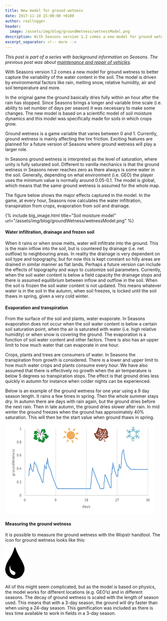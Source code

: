 ```yaml
---
title: New model for ground wetness
date: 2017-11-10 15:00:00 +0100
author: reallogger
header:
  image: /assets/img/blog/groundWetness/wetnessModel.png
description: With Seasons version 1.2 comes a new model for ground wetness to better capture the variability of the water content in the soil. This post elaborates on the model, its implementation and effects on the game.
excerpt_separator: <!-- more -->
---
```


_This post is part of a series with background information on Seasons. The previous post was about [maintenance and repair of vehicles](/blog/2017/11/07/maintenance-repair)._

With Seasons version 1.2 comes a new model for ground wetness to better capture the variability of the water content in the soil. The model is driven by environmental factors like rain, melting snow, relative humidity, air and soil temperature and more.

<!-- more -->

In the original game the ground basically dries fully within an hour after the rain has stopped. Since Seasons brings a longer and variable time scale (i.e. ability to set number of days per season) it was necessary to make some changes. The new model is based on a scientific model of soil moisture dynamics and this model was specifically made for soils in which crops grow.

Ground wetness is a game variable that varies between 0 and 1. Currently, ground wetness is mainly affecting the tire friction. Exciting features are planned for a future version of Seasons where ground wetness will play a larger role.

In Seasons ground wetness is interpreted as the level of saturation, where unity is fully saturated soil. Different to vanilla mechanics is that the ground wetness in Seasons never reaches zero as there always is some water in the soil. Generally, depending on what environment (i.e. GEO) the player uses the minimum value is normally around 0.05-0.1. The model is global, which means that the same ground wetness is assumed for the whole map.

The figure below shows the major effects captured in the model. In the game, at every hour, Seasons now calculates the water infiltration, transpiration from crops, evaporation from soil and drainage.

{% include big_image.html title="Soil moisture model" url="/assets/img/blog/groundWetness/wetnessModel.png" %}

#### Water infiltration, drainage and frozen soil

When it rains or when snow melts, water will infiltrate into the ground. This is the main inflow into the soil, but is countered by drainage (i.e. net outflow) to neighbouring areas. In reality the drainage is very dependent on soil type and topography, but for now this is kept constant so hilly areas are drained in similar manner as flat lands. Perhaps a future version can include the effects of topography and ways to customize soil parameters. Currently, when the soil water content is below a field capacity the drainage stops and there is assumed equilibrium between inflow and outflow in the soil. When the soil is frozen the soil water content is not updated. This means whatever water is in the soil in the autumn, when soil freezes, is locked until the soil thaws in spring, given a very cold winter.

#### Evaporation and transpiration

From the surface of the soil and plants, water evaporate. In Seasons evaporation does not occur when the soil water content is below a certain soil saturation point, when the air is saturated with water (i.e. high relative humidity) or when snow is covering the ground. The evaporation is a function of soil water content and other factors. There is also has an upper limit to how much water that can evaporate in one hour.

Crops, plants and trees are consumers of water. In Seasons the transpiration from growth is considered. There is a lower and upper limit to how much water crops and plants consume every hour. We have also assumed that there is effectively no growth when the air temperature is below 5 degrees so transpiration stops. The effect is that ground dries less quickly in autumn for instance when colder nights can be experienced.

Below is an example of the ground wetness for one year using a 9 day season length. It rains a few times in spring. Then the whole summer stays dry. In autumn there are days with rain again, but the ground dries before the next rain. Then in late autumn, the ground dries slower after rain. In mid winter the ground freezes when the ground has approximately 40% saturation. This will then be the start value when ground thaws in spring.

<img title="Soil moisture model" src="/assets/img/blog/groundWetness/plot.png" class="mx-auto d-block" />

#### Measuring the ground wetness

It is possible to measure the ground wetness with the Wopstr handtool. The icon for ground wetness looks like this:

<img title="Soil moisture model" src="/assets/img/blog/groundWetness/wetnessIcon.png" alt="Droplet icon shown in the WOPSTR for ground wetness" class="mx-auto d-block" />

All of this might seem complicated, but as the model is based on physics, the model works for different locations (e.g. GEO’s) and in different seasons. The decay of ground wetness is scaled with the length of season used. This means that with a 3-day season, the ground will dry faster than when using a 24-day season. This gamification was included as there is less time available to work in fields in a 3-day season.



